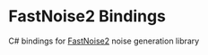 # FastNoise2 Bindings
C# bindings for [FastNoise2](https://github.com/Auburn/FastNoise2) noise generation library
